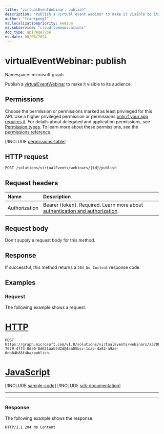 ```yaml
---
title: "virtualEventWebinar: publish"
description: "Publish a virtual event webinar to make it visible to its audience."
author: "frankpeng7"
ms.localizationpriority: medium
ms.subservice: "cloud-communications"
doc_type: apiPageType
ms.date: 08/06/2024
---
```


# virtualEventWebinar: publish
Namespace: microsoft.graph

Publish a [virtualEventWebinar](../resources/virtualeventwebinar.md) to make it visible to its audience.

## Permissions

Choose the permission or permissions marked as least privileged for this API. Use a higher privileged permission or permissions [only if your app requires it](/graph/permissions-overview#best-practices-for-using-microsoft-graph-permissions). For details about delegated and application permissions, see [Permission types](/graph/permissions-overview#permission-types). To learn more about these permissions, see the [permissions reference](/graph/permissions-reference).

<!-- {
  "blockType": "permissions",
  "name": "virtualevent-publish-permissions"
}
-->
[!INCLUDE [permissions-table](../includes/permissions/virtualevent-publish-permissions.md)]

## HTTP request

<!-- {
  "blockType": "ignored"
}
-->
``` http
POST /solutions/virtualEvents/webinars/{id}/publish
```

## Request headers

|Name|Description|
|:---|:---|
|Authorization|Bearer {token}. Required. Learn more about [authentication and authorization](/graph/auth/auth-concepts).|

## Request body

Don't supply a request body for this method.

## Response

If successful, this method returns a `204 No Content` response code.

## Examples

### Request

The following example shows a request.

# [HTTP](#tab/http)
<!-- {
  "blockType": "request",
  "name": "virtualeventwebinar.publish",
  "sampleKeys": ["a57082a9-7629-4f74-8da0-8d621aab4d2d@4aa05bcc-1cac-4a83-a9ae-0db84b88f4ba"]
}
-->
``` http
POST https://graph.microsoft.com/v1.0/solutions/virtualEvents/webinars/a57082a9-7629-4f74-8da0-8d621aab4d2d@4aa05bcc-1cac-4a83-a9ae-0db84b88f4ba/publish
```

# [JavaScript](#tab/javascript)
[!INCLUDE [sample-code](../includes/snippets/javascript/virtualeventwebinarpublish-javascript-snippets.md)]
[!INCLUDE [sdk-documentation](../includes/snippets/snippets-sdk-documentation-link.md)]

---

---

### Response

The following example shows the response.

<!-- {
  "blockType": "response",
  "truncated": true
}
-->
``` http
HTTP/1.1 204 No Content
```
